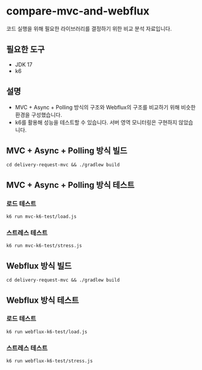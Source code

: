 # compare-mvc-and-webflux
코드 실행을 위해 필요한 라이브러리를 결정하기 위한 비교 분석 자료입니다.

## 필요한 도구

- JDK 17
- k6

## 설명

- MVC + Async + Polling 방식의 구조와 Webflux의 구조를 비교하기 위해 비슷한 환경을 구성했습니다.
- k6를 활용해 성능을 테스트할 수 있습니다. 서버 영역 모니터링은 구현하지 않았습니다.


## MVC + Async + Polling 방식 빌드

```shell
cd delivery-request-mvc && ./gradlew build
```

## MVC + Async + Polling 방식 테스트

### 로드 테스트

```shell
k6 run mvc-k6-test/load.js
```

### 스트레스 테스트

```shell
k6 run mvc-k6-test/stress.js
```

## Webflux 방식 빌드

```shell
cd delivery-request-mvc && ./gradlew build
```

## Webflux 방식 테스트

### 로드 테스트

```shell
k6 run webflux-k6-test/load.js
```

### 스트레스 테스트

```shell
k6 run webflux-k6-test/stress.js
```
